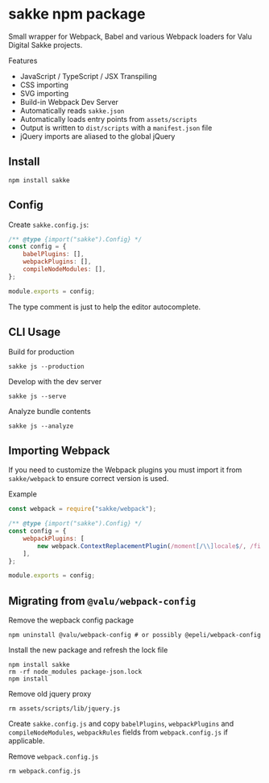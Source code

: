# sakke npm package

Small wrapper for Webpack, Babel and various Webpack loaders for Valu Digital
Sakke projects.

Features

-   JavaScript / TypeScript / JSX Transpiling
-   CSS importing
-   SVG importing
-   Build-in Webpack Dev Server
-   Automatically reads `sakke.json`
-   Automatically loads entry points from `assets/scripts`
-   Output is written to `dist/scripts` with a `manifest.json` file
-   jQuery imports are aliased to the global jQuery

## Install

```
npm install sakke
```

## Config

Create `sakke.config.js`:

```js
/** @type {import("sakke").Config} */
const config = {
    babelPlugins: [],
    webpackPlugins: [],
    compileNodeModules: [],
};

module.exports = config;
```

The type comment is just to help the editor autocomplete.

## CLI Usage

Build for production

```
sakke js --production
```

Develop with the dev server

```
sakke js --serve
```

Analyze bundle contents

```
sakke js --analyze
```

## Importing Webpack

If you need to customize the Webpack plugins you must import it from
`sakke/webpack` to ensure correct version is used.

Example

```js
const webpack = require("sakke/webpack");

/** @type {import("sakke").Config} */
const config = {
    webpackPlugins: [
        new webpack.ContextReplacementPlugin(/moment[/\\]locale$/, /fi|en/),
    ],
};

module.exports = config;
```

## Migrating from `@valu/webpack-config`

Remove the wepback config package

```
npm uninstall @valu/webpack-config # or possibly @epeli/webpack-config
```

Install the new package and refresh the lock file

```
npm install sakke
rm -rf node_modules package-json.lock
npm install
```

Remove old jquery proxy

```
rm assets/scripts/lib/jquery.js
```

Create `sakke.config.js` and copy `babelPlugins`, `webpackPlugins` and
`compileNodeModules`, `webpackRules` fields from `webpack.config.js` if
applicable.

Remove `webpack.config.js`

```
rm webpack.config.js
```

